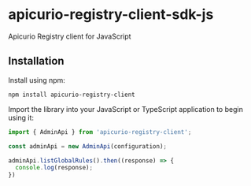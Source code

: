 # apicurio-registry-client-sdk-js

Apicurio Registry client for JavaScript

## Installation

Install using npm:

```shell
npm install apicurio-registry-client
```

Import the library into your JavaScript or TypeScript application to begin using it:

```ts
import { AdminApi } from 'apicurio-registry-client';

const adminApi = new AdminApi(configuration);

adminApi.listGlobalRules().then((response) => {
  console.log(response);
})
```
